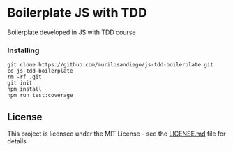 # Boilerplate JS with TDD

Boilerplate developed in JS with TDD course

### Installing

```
git clone https://github.com/murilosandiego/js-tdd-boilerplate.git
cd js-tdd-boilerplate
rm -rf .git
git init
npm install
npm run test:coverage
```

## License

This project is licensed under the MIT License - see the [LICENSE.md](LICENSE.md) file for details
